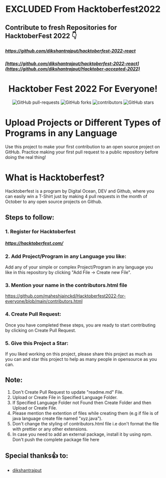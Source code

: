 # <center> EXCLUDED From Hacktoberfest2022</center>
## Contribute to fresh Repositories for HacktoberFest 2022 👇
##### https://github.com/dikshantrajput/hacktoberfest-2022-react
##### [https://github.com/dikshantrajput/hacktoberfest-2022-react](https://github.com/dikshantrajput/Hacktober-accepted-2022)
# <center> Hacktober Fest 2022 For Everyone! </center>

<p align="center">
   <img alt="GitHub pull-requests" src="https://img.shields.io/github/issues-pr/maheshjainckd/Hacktoberfest2022-for-everyone">
   <img alt="GitHub forks" src="https://img.shields.io/github/forks/maheshjainckd/Hacktoberfest2022-for-everyone">
   <img alt="contributors" src="https://img.shields.io/github/contributors/maheshjainckd/Hacktoberfest2022-for-everyone">
   <img alt="GitHub stars" src="https://img.shields.io/github/stars/maheshjainckd/Hacktoberfest2022-for-everyone">
</p>

# Upload Projects or Different Types of Programs in any Language

Use this project to make your first contribution to an open source project on GitHub. Practice making your first pull request to a public repository before doing the real thing!

# What is Hacktoberfest?

Hacktoberfest is a program by Digital Ocean, DEV and Github, where you can easily win a T-Shirt just by making 4 pull requests in the month of October to any open source projects on Github.

## Steps to follow:

### 1. Register for Hacktoberfest

##### https://hacktoberfest.com/

### 2. Add Project/Program in any Language you like:

Add any of your simple or complex Project/Program in any language you like in this repository by clicking "Add File -> Create new File".

### 3. Mention your name in the contributors.html file

https://github.com/maheshjainckd/Hacktoberfest2022-for-everyone/blob/main/contributors.html

### 4. Create Pull Request:

Once you have completed these steps, you are ready to start contributing by clicking on Create Pull Request.

### 5. Give this Project a Star:

If you liked working on this project, please share this project as much as you can and star this project to help as many people in opensource as you can.


## Note:

1. Don't Create Pull Request to update "readme.md" File.
2. Upload or Create File in Specified Language Folder.
3. If Specified Language Folder not Found then Create Folder and then Upload or Create File.
4. Please mention the extention of files while creating them (e.g if file is of java language create file named "xyz.java").
5. Don't change the styling of contributors.html file i.e don't format the file with prettier or any other extensions.
6. In case you need to add an external package, install it by using npm. Don't push the complete package file here

## Special thanks:+1: to:

* [dikshantrajput](https://github.com/dikshantrajput)
